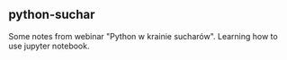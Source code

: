 ## python-suchar
Some notes from webinar "Python w krainie sucharów".
Learning how to use jupyter notebook.
